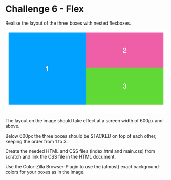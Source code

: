 # Challenge 6 - Flex

Realise the layout of the three boxes with nested flexboxes.

![Layout desktop](Layout-flexboxes-desktop.png) 

The layout on the image should take effect at a screen width of 600px and above.

Below 600px the three boxes should be STACKED on top of each other, keeping the order from 1 to 3.

Create the needed HTML and CSS files (index.html and main.css) from scratch and link the CSS file in the HTML document. 

Use the Color-Zilla Browser-Plugin to use the (almost) exact background-colors for your boxes as in the image.



